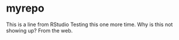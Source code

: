 # myrepo
This is a line from RStudio
Testing this one more time. Why is this not showing up?
From the web.

